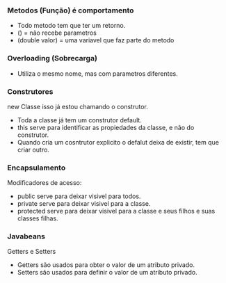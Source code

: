 ### Metodos (Função) é comportamento

* Todo metodo tem que ter um retorno.
* () = não recebe parametros
* (double valor) = uma variavel que faz parte do metodo

### Overloading (Sobrecarga)

* Utiliza o mesmo nome, mas com parametros diferentes.

### Construtores

new Classe isso já estou chamando o construtor.
* Toda a classe já tem um construtor default.
* this serve para identificar as propiedades da classe, e não do construtor.
* Quando cria um cosntrutor explicito o defalut deixa de existir, tem que criar outro.

### Encapsulamento
Modificadores de acesso:
* public serve para deixar visivel para todos.
* private serve para deixar visivel para a classe.
* protected serve para deixar visivel para a classe e seus filhos e suas classes filhas.

### Javabeans 
Getters e Setters
* Getters são usados para obter o valor de um atributo privado.
* Setters são usados para definir o valor de um atributo privado.


